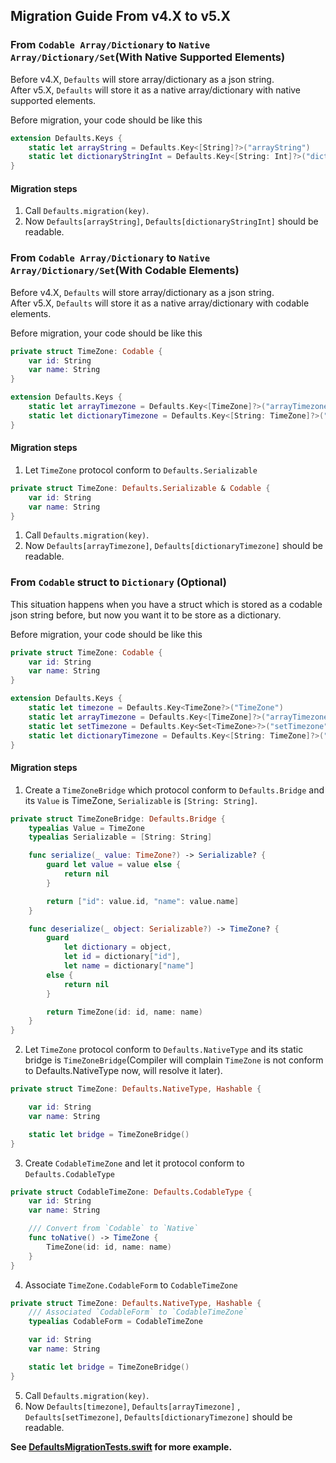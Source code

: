 ## Migration Guide From v4.X to v5.X

### From `Codable Array/Dictionary` to `Native Array/Dictionary/Set`(With Native Supported Elements)

Before v4.X, `Defaults` will store array/dictionary as a json string.  
After v5.X, `Defaults` will store it as a native array/dictionary with native supported elements.

Before migration, your code should be like this
```swift
extension Defaults.Keys {
	static let arrayString = Defaults.Key<[String]?>("arrayString")
	static let dictionaryStringInt = Defaults.Key<[String: Int]?>("dictionaryStringInt")
}
```
#### Migration steps
1. Call `Defaults.migration(key)`.
2. Now `Defaults[arrayString]`, `Defaults[dictionaryStringInt]` should be readable.

### From `Codable Array/Dictionary` to `Native Array/Dictionary/Set`(With Codable Elements)

Before v4.X, `Defaults` will store array/dictionary as a json string.  
After v5.X, `Defaults` will store it as a native array/dictionary with codable elements.

Before migration, your code should be like this
```swift
private struct TimeZone: Codable {
	var id: String
	var name: String
}

extension Defaults.Keys {
	static let arrayTimezone = Defaults.Key<[TimeZone]?>("arrayTimezone")
	static let dictionaryTimezone = Defaults.Key<[String: TimeZone]?>("dictionaryTimezone")
}
```
#### Migration steps
1. Let `TimeZone` protocol conform to `Defaults.Serializable`
```swift
private struct TimeZone: Defaults.Serializable & Codable {
	var id: String
	var name: String
}
```
1. Call `Defaults.migration(key)`.
3. Now `Defaults[arrayTimezone]`, `Defaults[dictionaryTimezone]` should be readable.


### From `Codable` struct to `Dictionary` (Optional) 

This situation happens when you have a struct which is stored as a codable json string before, but now you want it to be store as a dictionary.

Before migration, your code should be like this
```swift
private struct TimeZone: Codable {
	var id: String
	var name: String
}

extension Defaults.Keys {
	static let timezone = Defaults.Key<TimeZone?>("TimeZone")
	static let arrayTimezone = Defaults.Key<[TimeZone]?>("arrayTimezone")
	static let setTimezone = Defaults.Key<Set<TimeZone>?>("setTimezone")
	static let dictionaryTimezone = Defaults.Key<[String: TimeZone]?>("setTimezone")
}
```
#### Migration steps
1. Create a `TimeZoneBridge` which protocol conform to `Defaults.Bridge` and its `Value` is TimeZone, `Serializable` is `[String: String]`.
```swift
private struct TimeZoneBridge: Defaults.Bridge {
	typealias Value = TimeZone
	typealias Serializable = [String: String]

	func serialize(_ value: TimeZone?) -> Serializable? {
		guard let value = value else {
			return nil
		}

		return ["id": value.id, "name": value.name]
	}

	func deserialize(_ object: Serializable?) -> TimeZone? {
		guard
			let dictionary = object,
			let id = dictionary["id"],
			let name = dictionary["name"]
		else {
			return nil
		}

		return TimeZone(id: id, name: name)
	}
}
```
2. Let `TimeZone` protocol conform to `Defaults.NativeType` and its static bridge is `TimeZoneBridge`(Compiler will complain `TimeZone` is not conform to Defaults.NativeType now, will resolve it later).
```swift
private struct TimeZone: Defaults.NativeType, Hashable {

	var id: String
	var name: String

	static let bridge = TimeZoneBridge()
}
```
3. Create `CodableTimeZone` and let it protocol conform to `Defaults.CodableType`
```swift
private struct CodableTimeZone: Defaults.CodableType {
	var id: String
	var name: String

	/// Convert from `Codable` to `Native`
	func toNative() -> TimeZone {
		TimeZone(id: id, name: name)
	}
}
```
4. Associate `TimeZone.CodableForm` to `CodableTimeZone`
```swift
private struct TimeZone: Defaults.NativeType, Hashable {
	/// Associated `CodableForm` to `CodableTimeZone`
	typealias CodableForm = CodableTimeZone

	var id: String
	var name: String

	static let bridge = TimeZoneBridge()
}
```
5. Call `Defaults.migration(key)`.
6. Now `Defaults[timezone]`, `Defaults[arrayTimezone]` , `Defaults[setTimezone]`, `Defaults[dictionaryTimezone]` should be readable.

**See [DefaultsMigrationTests.swift](https://github.com/hank121314/Defaults/blob/develop/Tests/DefaultsTests/DefaultsMigrationTests.swift) for more example.**